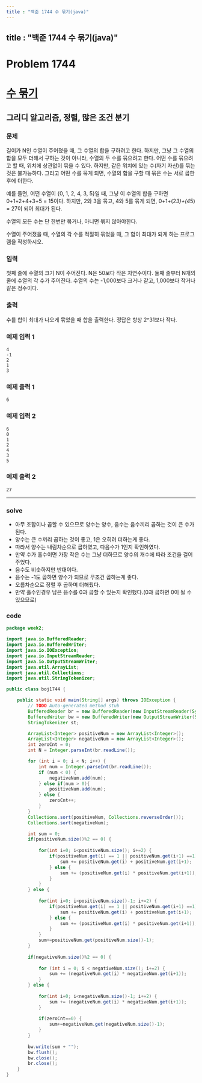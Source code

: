 ```yaml
---
title : "백준 1744 수 묶기(java)"
---
```


## title : "백준 1744 수 묶기(java)"

# Problem 1744

# [수 묶기](https://www.acmicpc.net/problem/1744)

## 그리디 알고리즘, 정렬, 많은 조건 분기

### 문제

길이가 N인 수열이 주어졌을 때, 그 수열의 합을 구하려고 한다. 하지만, 그냥 그 수열의 합을 모두 더해서 구하는 것이 아니라, 수열의 두 수를 묶으려고 한다. 어떤 수를 묶으려고 할 때, 위치에 상관없이 묶을 수 있다. 하지만, 같은 위치에 있는 수(자기 자신)를 묶는 것은 불가능하다. 그리고 어떤 수를 묶게 되면, 수열의 합을 구할 때 묶은 수는 서로 곱한 후에 더한다.

예를 들면, 어떤 수열이 {0, 1, 2, 4, 3, 5}일 때, 그냥 이 수열의 합을 구하면 0+1+2+4+3+5 = 15이다. 하지만, 2와 3을 묶고, 4와 5를 묶게 되면, 0+1+(2*3)+(4*5) = 27이 되어 최대가 된다.

수열의 모든 수는 단 한번만 묶거나, 아니면 묶지 않아야한다.

수열이 주어졌을 때, 수열의 각 수를 적절히 묶었을 때, 그 합이 최대가 되게 하는 프로그램을 작성하시오.

### 입력

첫째 줄에 수열의 크기 N이 주어진다. N은 50보다 작은 자연수이다. 둘째 줄부터 N개의 줄에 수열의 각 수가 주어진다. 수열의 수는 -1,000보다 크거나 같고, 1,000보다 작거나 같은 정수이다.

### 출력

수를 합이 최대가 나오게 묶었을 때 합을 출력한다. 정답은 항상 2^31보다 작다.

### 예제 입력 1

```
4
-1
2
1
3
```

### 예제 출력 1

```
6
```

### 예제 입력 2

```
6
0
1
2
4
3
5
```

### 예제 출력 2

```
27
```
---

### solve

- 아무 조합이나 곱할 수 있으므로 양수는 양수, 음수는 음수끼리 곱하는 것이 큰 수가 된다.
- 양수는 큰 수끼리 곱하는 것이 좋고, 1은 오히려 더하는게 좋다.
- 따라서 양수는 내림차순으로 곱하였고, 다음수가 1인지 확인하였다.
- 만약 수가 홀수이면 가장 작은 수는 그냥 더하므로 양수의 개수에 따라 조건을 걸어주었다.
- 음수도 비슷하지만 반대이다.
- 음수는 -1도 곱하면 양수가 되므로 무조건 곱하는게 좋다.
- 오름차순으로 정렬 후 곱하며 더해줬다.
- 만약 홀수인경우 남은 음수를 0과 곱할 수 있는지 확인했다.(0과 곱하면 0이 될 수 있으므로)

### code

```java
package week2;

import java.io.BufferedReader;
import java.io.BufferedWriter;
import java.io.IOException;
import java.io.InputStreamReader;
import java.io.OutputStreamWriter;
import java.util.ArrayList;
import java.util.Collections;
import java.util.StringTokenizer;

public class boj1744 {

	public static void main(String[] args) throws IOException {
		// TODO Auto-generated method stub
		BufferedReader br = new BufferedReader(new InputStreamReader(System.in));
		BufferedWriter bw = new BufferedWriter(new OutputStreamWriter(System.out));
		StringTokenizer st;

		ArrayList<Integer> positiveNum = new ArrayList<Integer>();
		ArrayList<Integer> negativeNum = new ArrayList<Integer>();
		int zeroCnt = 0;
		int N = Integer.parseInt(br.readLine());

		for (int i = 0; i < N; i++) {
			int num = Integer.parseInt(br.readLine());
			if (num < 0) {
				negativeNum.add(num);
			} else if(num > 0){
				positiveNum.add(num);
			} else {
				zeroCnt++;
			}
		}
		Collections.sort(positiveNum, Collections.reverseOrder());
		Collections.sort(negativeNum);

		int sum = 0;
		if(positiveNum.size()%2 == 0) {
			
			for(int i=0; i<positiveNum.size(); i+=2) {
				if(positiveNum.get(i) == 1 || positiveNum.get(i+1) ==1) {
					sum += positiveNum.get(i) + positiveNum.get(i+1);
				} else {
					sum += (positiveNum.get(i) * positiveNum.get(i+1));
				}
			}
		} else {
			
			for(int i=0; i<positiveNum.size()-1; i+=2) {
				if(positiveNum.get(i) == 1 || positiveNum.get(i+1) ==1) {
					sum += positiveNum.get(i) + positiveNum.get(i+1);
				} else {
					sum += (positiveNum.get(i) * positiveNum.get(i+1));
				}
			}
			sum+=positiveNum.get(positiveNum.size()-1);
		}
		
		if(negativeNum.size()%2 == 0) {
			
			for (int i = 0; i < negativeNum.size(); i+=2) {
				sum += (negativeNum.get(i) * negativeNum.get(i+1));
			}
		} else {
			
			for(int i=0; i<negativeNum.size()-1; i+=2) {
				sum += (negativeNum.get(i) * negativeNum.get(i+1));
			}
			
			if(zeroCnt==0) {
				sum+=negativeNum.get(negativeNum.size()-1);
			}
		}
		
		bw.write(sum + "");
		bw.flush();
		bw.close();
		br.close();
	}
}
```
